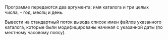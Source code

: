 Программе передаются два аргумента: имя каталога и три целых числа, - год, месяц и день.

Вывести на стандартный поток вывода список имен файлов указанного каталога, которые были модифицированы начиная с указанной даты (по местному часовому поясу).
